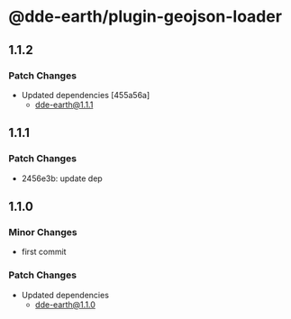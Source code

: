 # @dde-earth/plugin-geojson-loader

## 1.1.2

### Patch Changes

- Updated dependencies [455a56a]
  - dde-earth@1.1.1

## 1.1.1

### Patch Changes

- 2456e3b: update dep

## 1.1.0

### Minor Changes

- first commit

### Patch Changes

- Updated dependencies
  - dde-earth@1.1.0
